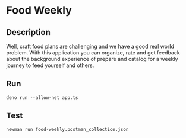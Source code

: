 # Food Weekly

## Description

Well, craft food plans are challenging and we have a good real world problem.
With this application you can organize, rate and get feedback about the
background experience of prepare and catalog for a weekly journey to feed yourself
and others.

## Run

```
deno run --allow-net app.ts
```

## Test

```
newman run food-weekly.postman_collection.json
```
